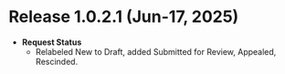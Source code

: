 # Release 1.0.2.1 (Jun-17, 2025)

-   **Request Status**
    - Relabeled New to Draft, added Submitted for Review, Appealed, Rescinded.